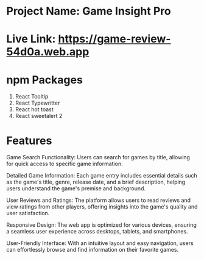 # Project Name: Game Insight Pro

# Live Link: https://game-review-54d0a.web.app


# npm Packages
1. React Tooltip
2. React Typewritter
3. React hot toast
3. React sweetalert 2

# Features 

Game Search Functionality: Users can search for games by title, allowing for quick access to specific game information.

Detailed Game Information: Each game entry includes essential details such as the game's title, genre, release date, and a brief description, helping users understand the game's premise and background.

User Reviews and Ratings: The platform allows users to read reviews and view ratings from other players, offering insights into the game's quality and user satisfaction.

Responsive Design: The web app is optimized for various devices, ensuring a seamless user experience across desktops, tablets, and smartphones.

User-Friendly Interface: With an intuitive layout and easy navigation, users can effortlessly browse and find information on their favorite games.





